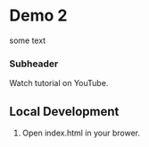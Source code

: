 # Demo 2

some text

### Subheader

Watch tutorial on YouTube.

## Local Development

1. Open index.html in your brower.